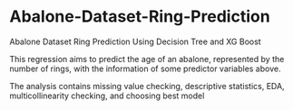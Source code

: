 # Abalone-Dataset-Ring-Prediction
Abalone Dataset Ring Prediction Using Decision Tree and XG Boost

This regression aims to predict the age of an abalone, represented by the number of rings, with the information of some predictor variables above.

The analysis contains missing value checking, descriptive statistics, EDA, multicollinearity checking, and choosing best model
